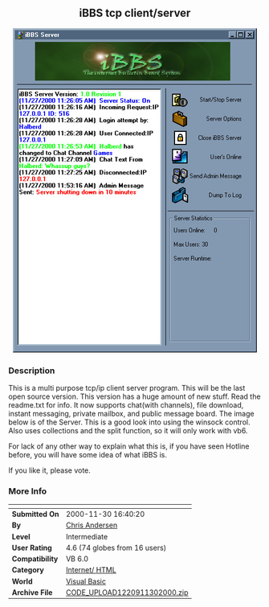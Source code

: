 ﻿<div align="center">

## iBBS tcp client/server

<img src="PIC20001130164973886.jpg">
</div>

### Description

This is a multi purpose tcp/ip client server program. This will be the last open source version. This version has a huge amount of new stuff. Read the readme.txt for info. It now supports chat(with channels), file download, instant messaging, private mailbox, and public message board. The image below is of the Server. This is a good look into using the winsock control. Also uses collections and the split function, so it will only work with vb6.

For lack of any other way to explain what this is, if you have seen Hotline before, you will have some idea of what iBBS is.

If you like it, please vote.
 
### More Info
 


<span>             |<span>
---                |---
**Submitted On**   |2000-11-30 16:40:20
**By**             |[Chris Andersen](https://github.com/Planet-Source-Code/PSCIndex/blob/master/ByAuthor/chris-andersen.md)
**Level**          |Intermediate
**User Rating**    |4.6 (74 globes from 16 users)
**Compatibility**  |VB 6\.0
**Category**       |[Internet/ HTML](https://github.com/Planet-Source-Code/PSCIndex/blob/master/ByCategory/internet-html__1-34.md)
**World**          |[Visual Basic](https://github.com/Planet-Source-Code/PSCIndex/blob/master/ByWorld/visual-basic.md)
**Archive File**   |[CODE\_UPLOAD1220911302000\.zip](https://github.com/Planet-Source-Code/chris-andersen-ibbs-tcp-client-server__1-13227/archive/master.zip)








